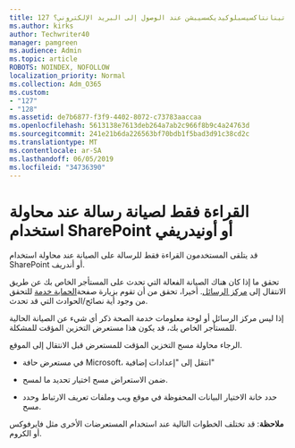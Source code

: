 ```yaml
---
title: 127 الحصول على خطأ تينانتاكسيسبلوكيديكسسيبشن عند الوصول إلى البريد الإلكتروني؟
ms.author: kirks
author: Techwriter40
manager: pamgreen
ms.audience: Admin
ms.topic: article
ROBOTS: NOINDEX, NOFOLLOW
localization_priority: Normal
ms.collection: Adm_O365
ms.custom:
- "127"
- "128"
ms.assetid: de7b6877-f3f9-4402-8072-c73783aaccaa
ms.openlocfilehash: 5613138e7613deb264a7ab2c966f8b9c4a24763d
ms.sourcegitcommit: 241e21b6da226563bf70bdb1f5bad3d91c38cd2c
ms.translationtype: MT
ms.contentlocale: ar-SA
ms.lasthandoff: 06/05/2019
ms.locfileid: "34736390"
---
```

# <a name="read-only-for-maintenance-message-when-attempting-to-use-sharepoint-or-onedrive"></a>القراءة فقط لصيانة رسالة عند محاولة استخدام SharePoint أو أونيدريفي

قد يتلقى المستخدمون القراءة فقط للرسالة على الصيانة عند محاولة استخدام SharePoint أو أندريف.

تحقق ما إذا كان هناك الصيانة الفعالة التي تحدث على المستأجر الخاص بك عن طريق الانتقال إلى [مركز الرسائل](https://portal.office.com/adminportal/home#/MessageCenter). أخيرا، تحقق من أن تقوم بزيارة صفحة[الحماية خدمة](https://portal.office.com/adminportal/home#/servicehealth) للتحقق من وجود أية نصائح/الحوادث التي قد تحدث.

إذا ليس مركز الرسائل أو لوحة معلومات خدمة الصحة ذكر أي شيء عن الصيانة الحالية للمستأجر الخاص بك، قد يكون هذا مستعرض التخزين المؤقت للمشكلة.

الرجاء محاولة مسح التخزين المؤقت للمستعرض قبل الانتقال إلى الموقع.

- في مستعرض حافة Microsoft، انتقل إلى "إعدادات إضافية"

- ضمن الاستعراض مسح اختيار تحديد ما لمسح.
- حدد خانة الاختيار البيانات المحفوظة في موقع ويب وملفات تعريف الارتباط وحدد مسح.

**ملاحظة**: قد تختلف الخطوات التالية عند استخدام المستعرضات الأخرى مثل فايرفوكس أو الكروم.

